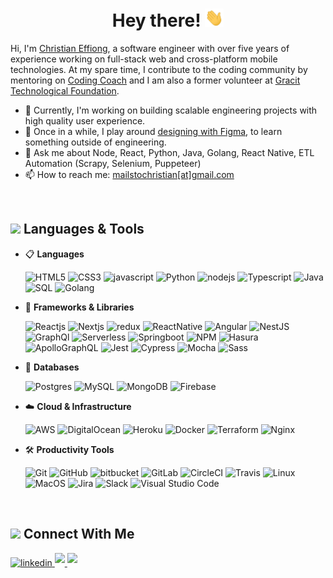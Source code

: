 <h1 align="center">Hey there! <img src="hi.gif" width="30"/></h1>
Hi, I'm <a href="https://www.linkedin.com/in/christianeffiong/">Christian Effiong</a>, a software engineer with over five years of experience working on full-stack web and cross-platform mobile technologies. At my spare time, I contribute to the coding community by mentoring on <a href="https://codingcoach.io/" target="_blank" rel="noopener">Coding Coach</a> and I am also a former volunteer at <a href="http://gracitfoundation.org/" target="_blank" rel="noopener">Gracit Technological Foundation</a>.

<br>

- 🔭 Currently, I'm working on building scalable engineering projects with high quality user experience.
- 🌱 Once in a while, I play around <a href="https://www.figma.com/file/UfySW0XrNFQNtSjXECehwz/TeamUp-Project?node-id=0%3A1&t=K2lmvl6W5BDxIjHv-1" target="_blank" rel="noopener">designing with Figma</a>, to learn something outside of engineering.
- 💬 Ask me about Node, React, Python, Java, Golang, React Native, ETL Automation (Scrapy, Selenium, Puppeteer)
- 📫 How to reach me: <a href="mailtochristian@gmail.com" target="_blank" rel="noopener">mailstochristian[at]gmail.com</a>

<br>

## <img src="https://media2.giphy.com/media/QssGEmpkyEOhBCb7e1/giphy.gif?cid=ecf05e47a0n3gi1bfqntqmob8g9aid1oyj2wr3ds3mg700bl&rid=giphy.gif" width ="25"><b> Languages &amp; Tools</b>
<p align="center">

- 📋 <b>Languages</b>
    
    ![HTML5](https://img.shields.io/badge/html5-%23E34F26.svg?style=for-the-badge&logo=html5&logoColor=white)
    ![CSS3](https://img.shields.io/badge/css3-%231572B6.svg?style=for-the-badge&logo=css3&logoColor=white)
    ![javascript](https://img.shields.io/badge/javascript%20-%23323330.svg?&style=for-the-badge&logo=javascript&logoColor=%23F7DF1E)
    ![Python](https://img.shields.io/badge/python-29567c.svg?&style=for-the-badge&logo=Python&logoColor=%23F7DF1E)
    ![nodejs](https://img.shields.io/badge/node.js%20-%2343853D.svg?&style=for-the-badge&logo=node.js&logoColor=white)
    ![Typescript](https://img.shields.io/badge/TypeScript-007ACC?style=for-the-badge&logo=typescript&logoColor=white)
    ![Java](https://img.shields.io/badge/java-fff.svg?style=for-the-badge&logo=Java&logoColor=007396)
    ![SQL](https://img.shields.io/badge/SQL-0064a5.svg?style=for-the-badge&logo=postgresql&logoColor=white)
    ![Golang](https://img.shields.io/badge/Golang-007d9c.svg?style=for-the-badge&logo=go&logoColor=white)
   
    
- 🎨 <b>Frameworks & Libraries</b>

   ![Reactjs](https://img.shields.io/badge/react%20-%2320232a.svg?&style=for-the-badge&logo=react&logoColor=%2361DAFB)
   ![Nextjs](https://img.shields.io/badge/next.js-000000?style=for-the-badge&logo=nextdotjs&logoColor=white)
   ![redux](https://img.shields.io/badge/Redux-593D88?style=for-the-badge&logo=redux&logoColor=white)
   ![ReactNative](https://img.shields.io/badge/react%20native-61dafb.svg?&style=for-the-badge&logo=react&logoColor=000)
   ![Angular](https://img.shields.io/badge/Angular-c9002e?style=for-the-badge&logo=angular&logoColor=fff)
   ![NestJS](https://img.shields.io/badge/Nest.js-000000?style=for-the-badge&logo=nestjs&logoColor=ed2945)
   ![GraphQl](https://img.shields.io/badge/GraphQl-E10098?style=for-the-badge&logo=graphql&logoColor=white)
   ![Serverless](https://img.shields.io/badge/Serverless-000000?style=for-the-badge&logo=Serverless&logoColor=fd5750)
   ![Springboot](https://img.shields.io/badge/Spring%20Boot-80ea6e?style=for-the-badge&logo=springboot&logoColor=000)
   ![NPM](https://img.shields.io/badge/npm-CB3837?style=for-the-badge&logo=npm&logoColor=white)
   ![Hasura](https://img.shields.io/badge/Hasura-1599e5?style=for-the-badge&logo=hasura&logoColor=white)
   ![ApolloGraphQL](https://img.shields.io/badge/Apollo%20GraphQL-311C87?style=for-the-badge&logo=apollo-graphql&logoColor=white)
   ![Jest](https://img.shields.io/badge/Jest-15C213.svg?&style=for-the-badge&logo=jest&logoColor=white)
   ![Cypress](https://img.shields.io/badge/Cypress-000?style=for-the-badge&logo=cypress&logoColor=white)
   ![Mocha](https://img.shields.io/badge/Mocha-8D6748.svg?style=for-the-badge&logo=mocha&logoColor=white)
   ![Sass](https://img.shields.io/badge/Sass-bf4080?style=for-the-badge&logo=sass&logoColor=white)
    
- 💾 <b>Databases</b>

    ![Postgres](https://img.shields.io/badge/PostgreSQL-0064a5?style=for-the-badge&logo=postgresql&logoColor=white) 
    ![MySQL](https://img.shields.io/badge/MySQL-00000F?style=for-the-badge&logo=mysql&logoColor=white) 
    ![MongoDB](https://img.shields.io/badge/MongoDB-%234ea94b.svg?&style=for-the-badge&logo=mongodb&logoColor=white) 
    ![Firebase](https://img.shields.io/badge/Firebase-fff?style=for-the-badge&logo=firebase&logoColor=e7b92c) 

- ☁️ <b>Cloud & Infrastructure</b>

    
    ![AWS](https://img.shields.io/badge/Amazon%20AWS-232f3e.svg?&style=for-the-badge&logo=amazon%20aws&logoColor=white) 
    ![DigitalOcean](https://img.shields.io/badge/Digital%20Ocean-0063ef?style=for-the-badge&logo=digitalocean&logoColor=white) 
    ![Heroku](https://img.shields.io/badge/Heroku-3f008f?style=for-the-badge&logo=heroku&logoColor=white)
    ![Docker](https://img.shields.io/badge/Docker-0063ef?style=for-the-badge&logo=docker&logoColor=white)
    ![Terraform](https://img.shields.io/badge/Terraform-000?style=for-the-badge&logo=terraform&logoColor=844fba)
    ![Nginx](https://img.shields.io/badge/Nginx-099639?style=for-the-badge&logo=nginx&logoColor=fff)
    
    
- 🛠 <b>Productivity Tools</b>

    ![Git](https://img.shields.io/badge/git-%23F05033.svg?style=for-the-badge&logo=git&logoColor=white)
    ![GitHub](https://img.shields.io/badge/github-%23121011.svg?style=for-the-badge&logo=github&logoColor=white)
    ![bitbucket](https://img.shields.io/badge/BitBucket-darkblue?style=for-the-badge&logo=bitbucket&logoColor=white)
    ![GitLab](https://img.shields.io/badge/Gitlab-FCA121?style=for-the-badge&logo=gitlab&logoColor=fff)
    ![CircleCI](https://img.shields.io/badge/CircleCI-02042B?style=for-the-badge&logo=circleci&logoColor=fff)
    ![Travis](https://img.shields.io/badge/Travis%20CI-ded99f?style=for-the-badge&logo=travis&logoColor=000)
    ![Linux](https://img.shields.io/badge/Linux-FCC624?style=for-the-badge&logo=linux&logoColor=black)
    ![MacOS](https://img.shields.io/badge/Mac%20OS-000?style=for-the-badge&logo=apple&logoColor=white)
    ![Jira](https://img.shields.io/badge/Jira-0052CC.svg?style=for-the-badge&logo=jira&logoColor=white) 
    ![Slack](https://img.shields.io/badge/Slack-611f69?style=for-the-badge&logo=slack&logoColor=white)
    ![Visual Studio Code](https://img.shields.io/badge/Microsoft%20Teams-464EB8.svg?style=for-the-badge&logo=microsoft-teams&logoColor=white)
    
</p>
<br>

## <img src="https://media.giphy.com/media/23D8NR89IoZUC9jgsO/giphy.gif" width ="25"><b> Connect With Me</b>

<a href="https://linkedin.com/in/christianeffiong" target="_blank">
<img src=https://img.shields.io/badge/linkedin-%2300acee.svg?color=4386fa&style=for-the-badge&logo=linkedin&logoColor=white alt=linkedin style="margin-bottom: 5px;" />
 <a href="https://www.twitter.com/__krizten" target="_blank">
<img src="https://img.shields.io/badge/Twitter-00ACEE?style=for-the-badge&logo=twitter&logoColor=white"  style="margin-bottom: 5px;" />
</a>
<a href="mailto:christian@gmail.com" target="_blank">
<img src="https://img.shields.io/badge/-Gmail-c71610?style=for-the-badge&logo=Gmail&logoColor=white"  style="margin-bottom: 5px;" />
</a>


